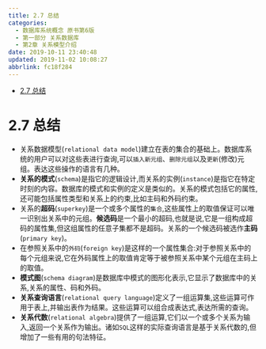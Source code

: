 ```yaml
---
title: 2.7 总结
categories: 
  - 数据库系统概念 原书第6版
  - 第一部分 关系数据库
  - 第2章 关系模型介绍
date: 2019-10-11 23:40:48
updated: 2019-11-02 10:08:27
abbrlink: fc18f284
---
```

- [2.7 总结](/ReadingNotes/fc18f284/#2-7-总结)

<!--more-->
<script src="https://cdn.bootcss.com/jquery/3.4.0/jquery.slim.min.js"></script>
<script>$(document).ready(function () {$(".post-body > ul:nth-child(1)").hide();});</script>

<!--end-->
<!--SSTStart-->
# 2.7 总结 #
- 关系数据模型(`relational data model`)建立在表的集合的基础上。数据库系统的用户可以对这些表进行查询,可以`插入新元组`、`删除元组`以及`更新`(修改)元组。表达这些操作的语言有几种。
- **关系的模式**(`schema`)是指它的逻辑设计,而关系的实例(`instance`)是指它在特定时刻的内容。数据库的模式和实例的定义是类似的。关系的模式包括它的属性,还可能包括属性类型和关系上的约束,比如主码和外码约束。
- 关系的**超码**(`superkey`)是一个或多个属性的`集合`,这些属性上的取值保证可以唯一识别出关系中的元组。**候选码**是一个最小的超码,也就是说,它是一组构成超码的属性集,但这组属性的任意子集都不是超码。关系的一个候选码被选作**主码**(`primary key`)。
- 在参照关系中的`外码`(`foreign key`)是这样的一个属性集合:对于参照关系中的每个元组来说,它在外码属性上的取值肯定等于被参照关系中某个元组在主码上的取值。
- **模式图**(`schema diagram`)是数据库中模式的图形化表示,它显示了数据库中的关系,关系的属性、码和外码。
- **关系查询语言**(`relational query language`)定义了一组运算集,这些运算可作用于表上,并输出表作为结果。这些运算可以组合成表达式,表达所需的查询。
- **关系代数**(`relational algebra`)提供了一组运算,它们以一个或多个关系为输入,返回一个关系作为输出。诸如`SQL`这样的实际查询语言是基于关系代数的,但增加了一些有用的句法特征。

<!--SSTStop-->

